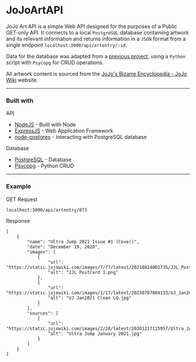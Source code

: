 # JoJoArtAPI
JoJo Art API is a simple Web API designed for the purposes of a Public GET-only API. It connects to a local ```PostgreSQL``` database containing artwork and its relevant information and returns information in a ```JSON``` format from a single endpoint ```localhost:3000/api/artentry/:id```.

Data for the database was adapted from a [previous project](https://github.com/sam-dp/JoJos-Art-Scraper-and-Viewer), using a ```Python``` script with ```Psycopg``` for CRUD operations.

All artwork content is sourced from the [JoJo's Bizarre Encyclopedia - JoJo Wiki](https://jojowiki.com/Art_Gallery) website.

--- 

### Built with
API
* [NodeJS](https://nodejs.org/en) - Built with Node
* [ExpressJS](https://expressjs.com/) - Web Application Framework
* [node-postgres](https://node-postgres.com/) - Interacting with PostgreSQL database

Database
* [PostgreSQL](https://www.postgresql.org/) - Database
* [Psycopg](https://pypi.org/project/psycopg2/) - Python CRUD

---

### Example

GET Request

``` localhost:3000/api/artentry/873 ```

Response

```
[
    {
        "name": "Ultra Jump 2021 Issue #1 (Cover)",
        "date": "December 19, 2020",
        "images": [
            {
                "url": "https://static.jojowiki.com/images/7/77/latest/20210824002735/JJL_Postcard_1.png",
                "alt": "JJL Postcard 1.png"
            },
            {
                "url": "https://static.jojowiki.com/images/1/17/latest/20230707084133/UJ_Jan2021_Clean_LQ.jpg",
                "alt": "UJ Jan2021 Clean LQ.jpg"
            }
        ],
        "sources": [
            {
                "url": "https://static.jojowiki.com/images/2/28/latest/20201217115957/Ultra_Jump_January_2021.jpg",
                "alt": "Ultra Jump January 2021.jpg"
            }
        ]
    }
]
```
